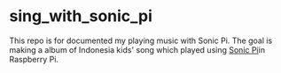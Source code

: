 # sing_with_sonic_pi

This repo is for documented my playing music with Sonic Pi.
The goal is making a album of Indonesia kids' song which played using <a href="http://sonic-pi.net/">Sonic Pi</a>in Raspberry Pi.
